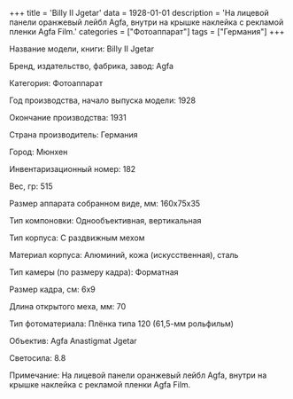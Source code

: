 +++
title = 'Billy II Jgetar'
data = 1928-01-01
description = 'На лицевой панели оранжевый лейбл Agfa, внутри на крышке наклейка с рекламой пленки Agfa Film.'
categories = ["Фотоаппарат"]
tags = ["Германия"]
+++

Название модели, книги: Billy II Jgetar

Бренд, издательство, фабрика, завод: Agfa

Категория: Фотоаппарат

Год производства, начало выпуска модели: 1928

Окончание производства: 1931

Страна производитель: Германия

Город: Мюнхен

Инвентаризационный номер: 182

Вес, гр: 515

Размер аппарата  собранном виде, мм: 160х75х35

Тип компоновки: Однообъективная, вертикальная

Тип корпуса: С раздвижным мехом

Материал корпуса: Алюминий, кожа (искусственная), сталь

Тип камеры (по размеру кадра): Форматная

Размер кадра, см: 6х9

Длина открытого меха, мм: 70

Тип фотоматериала: Плёнка типа 120 (61,5-мм рольфильм)

Объектив: Agfa Anastigmat Jgetar

Светосила: 8.8

Примечание: На лицевой панели оранжевый лейбл Agfa, внутри на крышке наклейка с рекламой пленки Agfa Film.

